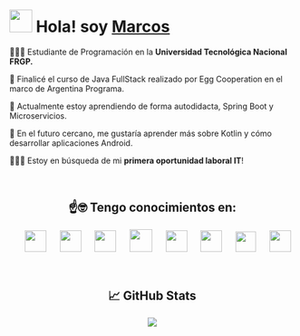 # <img src="https://i.seadn.io/gae/sKnp7UP_D8q7oBiu_dXVNcWdH2CMfJBr2BNNX5s-ObOPJ4zXw-ovMBzuPhOibS82TEdsUk7QTuNnKxLOTOHkq3wYBF6EhCxN7frMzQ?auto=format&dpr=1&w=1000" width="40px" height="40px"> Hola! soy <a href="https://www.linkedin.com/in/marcoslabourdette/">Marcos</a>

👨🏻‍🎓 Estudiante de Programación en la <b>Universidad Tecnológica Nacional FRGP.</b><br>

🥚 Finalicé el curso de Java FullStack realizado por Egg Cooperation en el marco de Argentina Programa.

🌱 Actualmente estoy aprendiendo de forma autodidacta, Spring Boot y Microservicios.

🔮 En el futuro cercano, me gustaría aprender más sobre Kotlin y cómo desarrollar aplicaciones Android.

👩🏻‍💻 Estoy en búsqueda de mi <b>primera oportunidad laboral IT</b>! 
 
 <br>

<div align="center">

 ## ☝🤓 Tengo conocimientos en:
&nbsp;&nbsp;&nbsp;&nbsp;&nbsp;<img src="https://upload.wikimedia.org/wikipedia/commons/thumb/6/61/HTML5_logo_and_wordmark.svg/2048px-HTML5_logo_and_wordmark.svg.png" height="38px">
&nbsp;&nbsp;&nbsp;&nbsp;&nbsp;<img src="https://upload.wikimedia.org/wikipedia/commons/thumb/d/d5/CSS3_logo_and_wordmark.svg/1200px-CSS3_logo_and_wordmark.svg.png" height="38px">
&nbsp;&nbsp;&nbsp;&nbsp;&nbsp;<img src="https://upload.wikimedia.org/wikipedia/commons/thumb/9/99/Unofficial_JavaScript_logo_2.svg/320px-Unofficial_JavaScript_logo_2.svg.png" height="38px">
&nbsp;&nbsp;&nbsp;&nbsp;&nbsp;<img src="https://1000marcas.net/wp-content/uploads/2020/11/Java-logo.png" height="40px">
&nbsp;&nbsp;&nbsp;&nbsp;&nbsp;<img src="https://upload.wikimedia.org/wikipedia/commons/thumb/1/18/ISO_C%2B%2B_Logo.svg/200px-ISO_C%2B%2B_Logo.svg.png" height="38px">
&nbsp;&nbsp;&nbsp;&nbsp;&nbsp;<img src="https://1000marcas.net/wp-content/uploads/2020/11/MySQL-logo.png" height="38px">
&nbsp;&nbsp;&nbsp;&nbsp;&nbsp;<img src="https://www.fontana.com.ar/wp-content/uploads/2018/10/spring-boot-logo.png" height="36px">
&nbsp;&nbsp;&nbsp;&nbsp;&nbsp;<img src="https://logos-download.com/wp-content/uploads/2016/09/React_logo_wordmark.png" height="38px">
</div>

<br>

<div align="center">
  
## 📈 GitHub Stats
  
<img src="https://github-readme-stats.vercel.app/api/top-langs/?username=marcoslabourdette&layout=compact&theme=github_dark">
</div>


